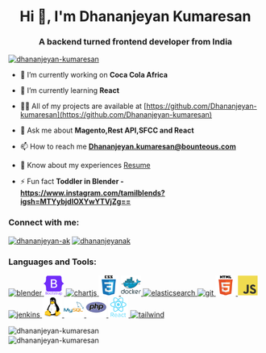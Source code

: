 <h1 align="center">Hi 👋, I'm Dhananjeyan Kumaresan</h1>
<h3 align="center">A backend turned frontend developer from India</h3>

<p align="left"> <a href="https://github.com/ryo-ma/github-profile-trophy"><img src="https://github-profile-trophy.vercel.app/?username=dhananjeyan-kumaresan" alt="dhananjeyan-kumaresan" /></a> </p>

- 🔭 I’m currently working on **Coca Cola Africa**

- 🌱 I’m currently learning **React**

- 👨‍💻 All of my projects are available at [https://github.com/Dhananjeyan-kumaresan](https://github.com/Dhananjeyan-kumaresan)

- 💬 Ask me about **Magento,Rest API,SFCC and React**

- 📫 How to reach me **Dhananjeyan.kumaresan@bounteous.com**

- 📄 Know about my experiences <a href="https://hs2solutions-my.sharepoint.com/personal/vignesh_paramasivam_bounteous_com/_layouts/15/onedrive.aspx?id=%2Fpersonal%2Fvignesh%5Fparamasivam%5Fbounteous%5Fcom%2FDocuments%2FResume%20Dump%2F2789%5FDHANANJEYAN%5FKUMARESAN%2Epdf&parent=%2Fpersonal%2Fvignesh%5Fparamasivam%5Fbounteous%5Fcom%2FDocuments%2FResume%20Dump](https://hs2solutions-my.sharepoint.com/personal/vignesh_paramasivam_bounteous_com/_layouts/15/onedrive.aspx?id=%2Fpersonal%2Fvignesh%5Fparamasivam%5Fbounteous%5Fcom%2FDocuments%2FResume%20Dump%2F2789%5FDHANANJEYAN%5FKUMARESAN%2Epdf&parent=%2Fpersonal%2Fvignesh%5Fparamasivam%5Fbounteous%5Fcom%2FDocuments%2FResume%20Dump)">Resume</a>

- ⚡ Fun fact **Toddler in Blender - https://www.instagram.com/tamilblends?igsh=MTYybjdlOXYwYTVjZg==**

<h3 align="left">Connect with me:</h3>
<p align="left">
<a href="https://linkedin.com/in/dhananjeyan-ak" target="blank"><img align="center" src="https://raw.githubusercontent.com/rahuldkjain/github-profile-readme-generator/master/src/images/icons/Social/linked-in-alt.svg" alt="dhananjeyan-ak" height="30" width="40" /></a>
<a href="https://www.hackerrank.com/dhananjeyanak" target="blank"><img align="center" src="https://raw.githubusercontent.com/rahuldkjain/github-profile-readme-generator/master/src/images/icons/Social/hackerrank.svg" alt="dhananjeyanak" height="30" width="40" /></a>
</p>

<h3 align="left">Languages and Tools:</h3>
<p align="left"> <a href="https://www.blender.org/" target="_blank" rel="noreferrer"> <img src="https://download.blender.org/branding/community/blender_community_badge_white.svg" alt="blender" width="40" height="40"/> </a> <a href="https://getbootstrap.com" target="_blank" rel="noreferrer"> <img src="https://raw.githubusercontent.com/devicons/devicon/master/icons/bootstrap/bootstrap-plain-wordmark.svg" alt="bootstrap" width="40" height="40"/> </a> <a href="https://www.chartjs.org" target="_blank" rel="noreferrer"> <img src="https://www.chartjs.org/media/logo-title.svg" alt="chartjs" width="40" height="40"/> </a> <a href="https://www.w3schools.com/css/" target="_blank" rel="noreferrer"> <img src="https://raw.githubusercontent.com/devicons/devicon/master/icons/css3/css3-original-wordmark.svg" alt="css3" width="40" height="40"/> </a> <a href="https://www.docker.com/" target="_blank" rel="noreferrer"> <img src="https://raw.githubusercontent.com/devicons/devicon/master/icons/docker/docker-original-wordmark.svg" alt="docker" width="40" height="40"/> </a> <a href="https://www.elastic.co" target="_blank" rel="noreferrer"> <img src="https://www.vectorlogo.zone/logos/elastic/elastic-icon.svg" alt="elasticsearch" width="40" height="40"/> </a> <a href="https://git-scm.com/" target="_blank" rel="noreferrer"> <img src="https://www.vectorlogo.zone/logos/git-scm/git-scm-icon.svg" alt="git" width="40" height="40"/> </a> <a href="https://www.w3.org/html/" target="_blank" rel="noreferrer"> <img src="https://raw.githubusercontent.com/devicons/devicon/master/icons/html5/html5-original-wordmark.svg" alt="html5" width="40" height="40"/> </a> <a href="https://developer.mozilla.org/en-US/docs/Web/JavaScript" target="_blank" rel="noreferrer"> <img src="https://raw.githubusercontent.com/devicons/devicon/master/icons/javascript/javascript-original.svg" alt="javascript" width="40" height="40"/> </a> <a href="https://www.jenkins.io" target="_blank" rel="noreferrer"> <img src="https://www.vectorlogo.zone/logos/jenkins/jenkins-icon.svg" alt="jenkins" width="40" height="40"/> </a> <a href="https://www.linux.org/" target="_blank" rel="noreferrer"> <img src="https://raw.githubusercontent.com/devicons/devicon/master/icons/linux/linux-original.svg" alt="linux" width="40" height="40"/> </a> <a href="https://www.mysql.com/" target="_blank" rel="noreferrer"> <img src="https://raw.githubusercontent.com/devicons/devicon/master/icons/mysql/mysql-original-wordmark.svg" alt="mysql" width="40" height="40"/> </a> <a href="https://www.php.net" target="_blank" rel="noreferrer"> <img src="https://raw.githubusercontent.com/devicons/devicon/master/icons/php/php-original.svg" alt="php" width="40" height="40"/> </a> <a href="https://reactjs.org/" target="_blank" rel="noreferrer"> <img src="https://raw.githubusercontent.com/devicons/devicon/master/icons/react/react-original-wordmark.svg" alt="react" width="40" height="40"/> </a> <a href="https://tailwindcss.com/" target="_blank" rel="noreferrer"> <img src="https://www.vectorlogo.zone/logos/tailwindcss/tailwindcss-icon.svg" alt="tailwind" width="40" height="40"/> </a> </p>

<p style = 'margin:auto'><img align="center" src="https://github-readme-stats.vercel.app/api/top-langs?username=dhananjeyan-kumaresan&show_icons=true&locale=en&layout=compact" alt="dhananjeyan-kumaresan" /></p>

<p style = 'margin:auto' ><img align="center" src="https://github-readme-streak-stats.herokuapp.com/?user=dhananjeyan-kumaresan&" alt="dhananjeyan-kumaresan" /></p>
